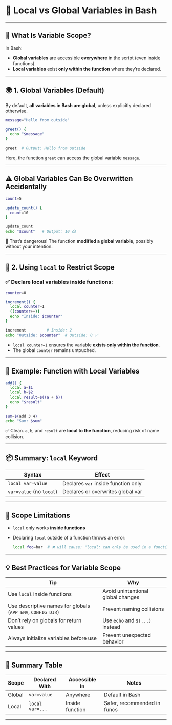 # 🧠 Local vs Global Variables in Bash

---

## 🚩 What Is Variable Scope?

In Bash:

* **Global variables** are accessible **everywhere** in the script (even inside functions).
* **Local variables** exist **only within the function** where they’re declared.

---

## 🌍 1. Global Variables (Default)

By default, **all variables in Bash are global**, unless explicitly declared otherwise.

```bash
message="Hello from outside"

greet() {
  echo "$message"
}

greet  # Output: Hello from outside
```

Here, the function `greet` can access the global variable `message`.

---

## ⚠️ Global Variables Can Be Overwritten Accidentally

```bash
count=5

update_count() {
  count=10
}

update_count
echo "$count"   # Output: 10 😱
```

🧨 That’s dangerous! The function **modified a global variable**, possibly without your intention.

---

## 🔐 2. Using `local` to Restrict Scope

### ✅ Declare local variables inside functions:

```bash
counter=0

increment() {
  local counter=1
  ((counter++))
  echo "Inside: $counter"
}

increment         # Inside: 2
echo "Outside: $counter"  # Outside: 0 ✅
```

* `local counter=1` ensures the variable **exists only within the function**.
* The global `counter` remains untouched.

---

## 🧪 Example: Function with Local Variables

```bash
add() {
  local a=$1
  local b=$2
  local result=$((a + b))
  echo "$result"
}

sum=$(add 3 4)
echo "Sum: $sum"
```

✅ Clean. `a`, `b`, and `result` are **local to the function**, reducing risk of name collision.

---

## 📦 Summary: `local` Keyword

| Syntax                   | Effect                              |
| ------------------------ | ----------------------------------- |
| `local var=value`        | Declares `var` inside function only |
| `var=value` (no `local`) | Declares or overwrites global var   |

---

## 🔬 Scope Limitations

* `local` only works **inside functions**
* Declaring `local` outside of a function throws an error:

  ```bash
  local foo=bar  # ❌ will cause: "local: can only be used in a function"
  ```

---

## 💡 Best Practices for Variable Scope

| Tip                                                         | Why                                |
| ----------------------------------------------------------- | ---------------------------------- |
| Use `local` inside functions                                | Avoid unintentional global changes |
| Use descriptive names for globals (`APP_ENV`, `CONFIG_DIR`) | Prevent naming collisions          |
| Don’t rely on globals for return values                     | Use `echo` and `$(...)` instead    |
| Always initialize variables before use                      | Prevent unexpected behavior        |

---

## 🧠 Summary Table

| Scope  | Declared With   | Accessible In   | Notes                       |
| ------ | --------------- | --------------- | --------------------------- |
| Global | `var=value`     | Anywhere        | Default in Bash             |
| Local  | `local var=...` | Inside function | Safer, recommended in funcs |

---
